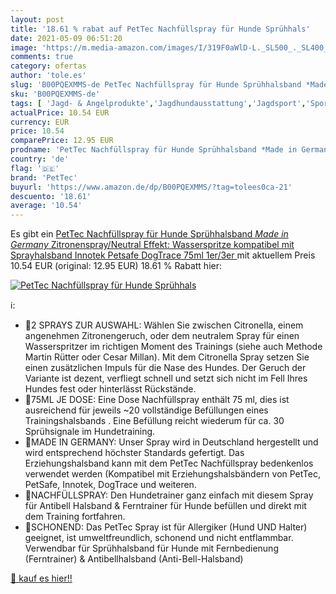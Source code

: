 ```yaml
---
layout: post
title: '18.61 % rabat auf PetTec Nachfüllspray für Hunde Sprühhals'
date: 2021-05-09 06:51:20
image: 'https://m.media-amazon.com/images/I/319F0aWlD-L._SL500_._SL400_.jpg'
comments: true
category: ofertas
author: 'tole.es'
slug: 'B00PQEXMMS-de PetTec Nachfüllspray für Hunde Sprühhalsband *Made in...'
sku: 'B00PQEXMMS-de'
tags: [ 'Jagd- & Angelprodukte','Jagdhundausstattung','Jagdsport','Sport','Sport & Freizeit','pettec', ]
actualPrice: 10.54 EUR
currency: EUR
price: 10.54
comparePrice: 12.95 EUR
prodname: 'PetTec Nachfüllspray für Hunde Sprühhalsband *Made in Germany* Zitronenspray/Neutral  Effekt: Wasserspritze   kompatibel mit Sprayhalsband  Innotek  Petsafe  DogTrace  75ml  1er/3er '
country: 'de'
flag: '🇩🇪'
brand: 'PetTec'
buyurl: 'https://www.amazon.de/dp/B00PQEXMMS/?tag=tolees0ca-21'
descuento: '18.61'
average: '10.54'
---
```


Es gibt ein [PetTec Nachfüllspray für Hunde Sprühhalsband *Made in Germany* Zitronenspray/Neutral  Effekt: Wasserspritze   kompatibel mit Sprayhalsband  Innotek  Petsafe  DogTrace  75ml  1er/3er ](https://www.amazon.de/dp/B00PQEXMMS/?tag=tolees0ca-21) mit aktuellem Preis 10.54 EUR (original: 12.95 EUR) 18.61 % Rabatt hier:

[![PetTec Nachfüllspray für Hunde Sprühhals](https://m.media-amazon.com/images/I/319F0aWlD-L._SL500_._SL400_.jpg)](https://www.amazon.de/dp/B00PQEXMMS/?tag=tolees0ca-21)

ℹ️:

- 🐾2 SPRAYS ZUR AUSWAHL: Wählen Sie zwischen Citronella, einem angenehmen Zitronengeruch, oder dem neutralem Spray für einen Wasserspritzer im richtigen Moment des Trainings (siehe auch Methode Martin Rütter oder Cesar Millan). Mit dem Citronella Spray setzen Sie einen zusätzlichen Impuls für die Nase des Hundes. Der Geruch der Variante ist dezent, verfliegt schnell und setzt sich nicht im Fell Ihres Hundes fest oder hinterlässt Rückstände.
- 🐾75ML JE DOSE: Eine Dose Nachfüllspray enthält 75 ml, dies ist ausreichend für jeweils ~20 vollständige Befüllungen eines Trainingshalsbands . Eine Befüllung reicht wiederum für ca. 30 Sprühsignale im Hundetraining.
- 🐾MADE IN GERMANY: Unser Spray wird in Deutschland hergestellt und wird entsprechend höchster Standards gefertigt. Das Erziehungshalsband kann mit dem PetTec Nachfüllspray bedenkenlos verwendet werden (Kompatibel mit Erziehungshalsbändern von PetTec, PetSafe, Innotek, DogTrace und weiteren.
- 🐾NACHFÜLLSPRAY: Den Hundetrainer ganz einfach mit diesem Spray für Antibell Halsband & Ferntrainer für Hunde befüllen und direkt mit dem Training fortfahren.
- 🐾SCHONEND: Das PetTec Spray ist für Allergiker (Hund UND Halter) geeignet, ist umweltfreundlich, schonend und nicht entflammbar. Verwendbar für Sprühhalsband für Hunde mit Fernbedienung (Ferntrainer) & Antibellhalsband (Anti-Bell-Halsband)

[🛒 kauf es hier!!](https://www.amazon.de/dp/B00PQEXMMS/?tag=tolees0ca-21)
